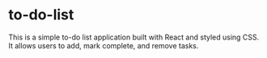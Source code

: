 # to-do-list

This is a simple to-do list application built with React and styled using CSS. It allows users to add, mark complete, and remove tasks. 

